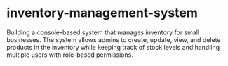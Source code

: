 # inventory-management-system
Building a console-based system that manages inventory for small businesses. The system allows admins to create, update, view, and delete products in the inventory while keeping track of stock levels and handling multiple users with role-based permissions.

